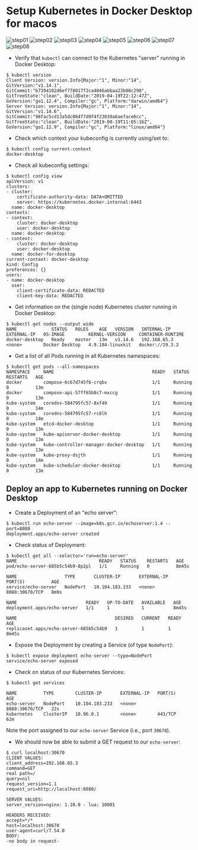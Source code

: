 # Setup Kubernetes in Docker Desktop for macos

![step01](docker_desktop_macos_images/docker_desktop_for_macos-install-01.png)
![step02](docker_desktop_macos_images/docker_desktop_for_macos-install-02.png)
![step03](docker_desktop_macos_images/docker_desktop_for_macos-install-03.png)
![step04](docker_desktop_macos_images/docker_desktop_for_macos-install-04.png)
![step05](docker_desktop_macos_images/docker_desktop_for_macos-install-05.png)
![step06](docker_desktop_macos_images/docker_desktop_for_macos-install-06.png)
![step07](docker_desktop_macos_images/docker_desktop_for_macos-install-07.png)
![step08](docker_desktop_macos_images/docker_desktop_for_macos-install-08.png)

* Verify that `kubectl` can connect to the Kubernetes "server" running in Docker Desktop:
```
$ kubectl version
Client Version: version.Info{Major:"1", Minor:"14", GitVersion:"v1.14.1", GitCommit:"b7394102d6ef778017f2ca4046abbaa23b88c290", GitTreeState:"clean", BuildDate:"2019-04-19T22:12:47Z", GoVersion:"go1.12.4", Compiler:"gc", Platform:"darwin/amd64"}
Server Version: version.Info{Major:"1", Minor:"14", GitVersion:"v1.14.6", GitCommit:"96fac5cd13a5dc064f7d9f4f23030a6aeface6cc", GitTreeState:"clean", BuildDate:"2019-08-19T11:05:16Z", GoVersion:"go1.12.9", Compiler:"gc", Platform:"linux/amd64"}
```

* Check which context your kubeconfig is currently using/set to:
```
$ kubectl config current-context
docker-desktop
```

* Check all kubeconfig settings:
```
$ kubectl config view
apiVersion: v1
clusters:
- cluster:
    certificate-authority-data: DATA+OMITTED
    server: https://kubernetes.docker.internal:6443
  name: docker-desktop
contexts:
- context:
    cluster: docker-desktop
    user: docker-desktop
  name: docker-desktop
- context:
    cluster: docker-desktop
    user: docker-desktop
  name: docker-for-desktop
current-context: docker-desktop
kind: Config
preferences: {}
users:
- name: docker-desktop
  user:
    client-certificate-data: REDACTED
    client-key-data: REDACTED
```

* Get information on the (single node) Kubernetes cluster running in Docker Desktop:
```
$ kubectl get nodes --output wide
NAME             STATUS   ROLES    AGE   VERSION   INTERNAL-IP    EXTERNAL-IP   OS-IMAGE         KERNEL-VERSION     CONTAINER-RUNTIME
docker-desktop   Ready    master   13m   v1.14.6   192.168.65.3   <none>        Docker Desktop   4.9.184-linuxkit   docker://19.3.2
```

* Get a list of all Pods running in all Kubernetes namespaces:
```
$ kubectl get pods --all-namespaces
NAMESPACE     NAME                                     READY   STATUS    RESTARTS   AGE
docker        compose-6c67d745f6-crqbv                 1/1     Running   0          13m
docker        compose-api-57ff65b8c7-mxccg             1/1     Running   0          13m
kube-system   coredns-584795fc57-8xf49                 1/1     Running   0          14m
kube-system   coredns-584795fc57-rc8lh                 1/1     Running   0          14m
kube-system   etcd-docker-desktop                      1/1     Running   0          13m
kube-system   kube-apiserver-docker-desktop            1/1     Running   0          13m
kube-system   kube-controller-manager-docker-desktop   1/1     Running   0          13m
kube-system   kube-proxy-dsjth                         1/1     Running   0          14m
kube-system   kube-scheduler-docker-desktop            1/1     Running   0          13m
```

## Deploy an app to Kubernetes running on Docker Desktop

* Create a Deployment of an "echo server":
```
$ kubectl run echo-server --image=k8s.gcr.io/echoserver:1.4 --port=8080
deployment.apps/echo-server created
```

* Check status of Deployment:
```
$ kubectl get all --selector='run=echo-server'
NAME                               READY   STATUS    RESTARTS   AGE
pod/echo-server-685b5c54b9-8p2pl   1/1     Running   0          8m45s

NAME                  TYPE       CLUSTER-IP       EXTERNAL-IP   PORT(S)          AGE
service/echo-server   NodePort   10.104.183.233   <none>        8080:30670/TCP   8m9s

NAME                          READY   UP-TO-DATE   AVAILABLE   AGE
deployment.apps/echo-server   1/1     1            1           8m45s

NAME                                     DESIRED   CURRENT   READY   AGE
replicaset.apps/echo-server-685b5c54b9   1         1         1       8m45s
```

* Expose the Deployment by creating a Service (of type `NodePort`):
```
$ kubectl expose deployment echo-server --type=NodePort
service/echo-server exposed
```

* Check on status of our Kubernetes Services:
```
$ kubectl get services

NAME          TYPE        CLUSTER-IP       EXTERNAL-IP   PORT(S)          AGE
echo-server   NodePort    10.104.183.233   <none>        8080:30670/TCP   22s
kubernetes    ClusterIP   10.96.0.1        <none>        443/TCP          62m
```

Note the port assigned to our `echo-server` Service (i.e., port `30670`).

* We should now be able to submit a GET request to our `echo-server`:
```
$ curl localhost:30670
CLIENT VALUES:
client_address=192.168.65.3
command=GET
real path=/
query=nil
request_version=1.1
request_uri=http://localhost:8080/

SERVER VALUES:
server_version=nginx: 1.10.0 - lua: 10001

HEADERS RECEIVED:
accept=*/*
host=localhost:30670
user-agent=curl/7.54.0
BODY:
-no body in request-
```

